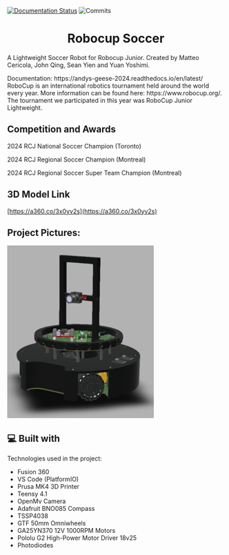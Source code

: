 [![Documentation Status](https://readthedocs.org/projects/andys-geese-2024/badge/?version=latest)](https://andys-geese-2024.readthedocs.io/en/latest/?badge=latest)
![Commits](https://badgen.net/github/commits/YuanYoshimi/RCJ-Soccer-Robot)

<h1 align="center" id="title">Robocup Soccer</h1>

<p id="description">A Lightweight Soccer Robot for Robocup Junior. Created by Matteo Cericola, John Qing, Sean Yien and Yuan Yoshimi. </p>
Documentation: https://andys-geese-2024.readthedocs.io/en/latest/
RoboCup is an international robotics tournament held around the world every year. More information can be found here: https://www.robocup.org/. The tournament we participated in this year was RoboCup Junior Lightweight.

<h2>Competition and Awards</h2>

2024 RCJ National Soccer Champion (Toronto)

2024 RCJ Regional Soccer Champion (Montreal)

2024 RCJ Regional Soccer Super Team Champion (Montreal)

<h2>3D Model Link</h2>

[https://a360.co/3x0yv2s](https://a360.co/3x0yv2s)

<h2>Project Pictures:</h2>

<img src="soccerrobot.png" alt="project-screenshot" width="340" height="400/">
  
  
<h2>💻 Built with</h2>

Technologies used in the project:

*   Fusion 360
*   VS Code (PlatformIO)
*   Prusa MK4 3D Printer
*   Teensy 4.1
*   OpenMv Camera
*   Adafruit BNO085 Compass
*   TSSP4038
*   GTF 50mm Omniwheels
*   GA25YN370 12V 1000RPM Motors
*   Pololu G2 High-Power Motor Driver 18v25
*   Photodiodes
